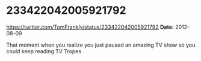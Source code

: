 # 233422042005921792
https://twitter.com/TomFrankly/status/233422042005921792
**Date:** 2012-08-09

That moment when you realize you just paused an amazing TV show so you could keep reading TV Tropes
